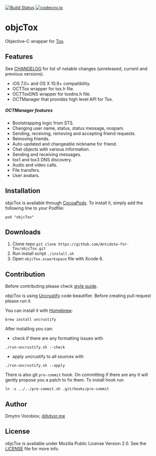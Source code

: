 [![Build Status](https://travis-ci.org/Antidote-for-Tox/objcTox.svg?branch=master)](https://travis-ci.org/Antidote-for-Tox/objcTox) [![codecov.io](http://codecov.io/github/Antidote-for-Tox/objcTox/coverage.svg?branch=master)](http://codecov.io/github/Antidote-for-Tox/objcTox?branch=master)

# objcTox

Objective-C wrapper for [Tox](https://tox.chat/).

## Features

See [CHANGELOG](CHANGELOG.md) for list of notable changes (unreleased, current and previous versions).

- iOS 7.0+ and OS X 10.9+ compatibility.
- OCTTox wrapper for tox.h file.
- OCTToxDNS wrapper for toxdns.h file.
- OCTManager that provides high level API for Tox.

##### OCTManager features

- Bootstrapping logic from STS.
- Changing user name, status, status message, nospam.
- Sending, receiving, removing and accepting friend requests.
- Removing friends.
- Auto-updated and changeable nickname for friend.
- Chat objects with various information.
- Sending and receiving messages.
- tox1 and tox3 DNS discovery.
- Audio and video calls.
- File transfers.
- User avatars.

## Installation

objcTox is available through [CocoaPods](http://cocoapods.org). To install
it, simply add the following line to your Podfile:

    pod "objcTox"

## Downloads

1. Clone repo `git clone https://github.com/Antidote-for-Tox/objcTox.git`
2. Run install script `./install.sh`
3. Open `objcTox.xcworkspace` file with Xcode 8.

## Contribution

Before contributing please check [style guide](objective-c-style-guide.md).

objcTox is using [Uncrustify](http://uncrustify.sourceforge.net/) code beautifier. Before creating pull request please run it.

You can install it with [Homebrew](http://brew.sh/):

```
brew install uncrustify
```

After installing you can:

- check if there are any formatting issues with

```
./run-uncrustify.sh --check
```

- apply uncrustify to all sources with

```
./run-uncrustify.sh --apply
```

There is also git `pre-commit` hook. On committing if there are any it will gently propose you a patch to fix them. To install hook run

```
ln -s ../../pre-commit.sh .git/hooks/pre-commit
```

## Author

Dmytro Vorobiov, d@dvor.me

## License

objcTox is available under Mozilla Public License Version 2.0. See the [LICENSE](LICENSE) file for more info.

